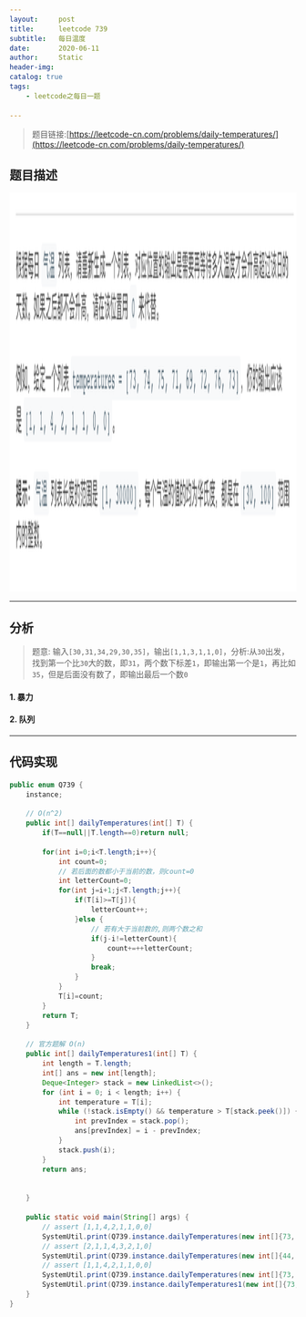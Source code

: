 ```yaml
---
layout:     post
title:      leetcode 739
subtitle:   每日温度
date:       2020-06-11
author:     Static
header-img: 
catalog: true
tags:
    - leetcode之每日一题
    
---
```


> 题目链接:[https://leetcode-cn.com/problems/daily-temperatures/](https://leetcode-cn.com/problems/daily-temperatures/)

## 题目描述

<html>
    <img src="/img/leetcode/leetcode-739.png" width="700" height="700" /> 
</html>

---

## 分析

> 题意: 输入`[30,31,34,29,30,35]`，输出`[1,1,3,1,1,0]`，分析:从`30`出发，找到第一个比`30`大的数，即`31`，两个数下标差`1`，即输出第一个是`1`，再比如`35`，但是后面没有数了，即输出最后一个数`0`

#### 1. 暴力

#### 2. 队列

---

## 代码实现

```java
public enum Q739 {
    instance;

    // O(n^2)
    public int[] dailyTemperatures(int[] T) {
        if(T==null||T.length==0)return null;

        for(int i=0;i<T.length;i++){
            int count=0;
            // 若后面的数都小于当前的数，则count=0
            int letterCount=0;
            for(int j=i+1;j<T.length;j++){
                if(T[i]>=T[j]){
                    letterCount++;
                }else {
                    // 若有大于当前数的,则两个数之和
                    if(j-i!=letterCount){
                        count+=++letterCount;
                    }
                    break;
                }
            }
            T[i]=count;
        }
        return T;
    }

    // 官方题解 O(n)
    public int[] dailyTemperatures1(int[] T) {
        int length = T.length;
        int[] ans = new int[length];
        Deque<Integer> stack = new LinkedList<>();
        for (int i = 0; i < length; i++) {
            int temperature = T[i];
            while (!stack.isEmpty() && temperature > T[stack.peek()]) {
                int prevIndex = stack.pop();
                ans[prevIndex] = i - prevIndex;
            }
            stack.push(i);
        }
        return ans;


    }

    public static void main(String[] args) {
        // assert [1,1,4,2,1,1,0,0]
        SystemUtil.print(Q739.instance.dailyTemperatures(new int[]{73, 74, 75, 71, 69, 72, 76, 73}));
        // assert [2,1,1,4,3,2,1,0]
        SystemUtil.print(Q739.instance.dailyTemperatures(new int[]{44, 33, 45, 49, 43, 40, 39, 52}));
        // assert [1,1,4,2,1,1,0,0]
        SystemUtil.print(Q739.instance.dailyTemperatures(new int[]{73, 74, 75, 71, 69, 72, 76, 73}));
        SystemUtil.print(Q739.instance.dailyTemperatures1(new int[]{73, 74, 75, 71, 69, 72, 76, 73}));
    }
}
```